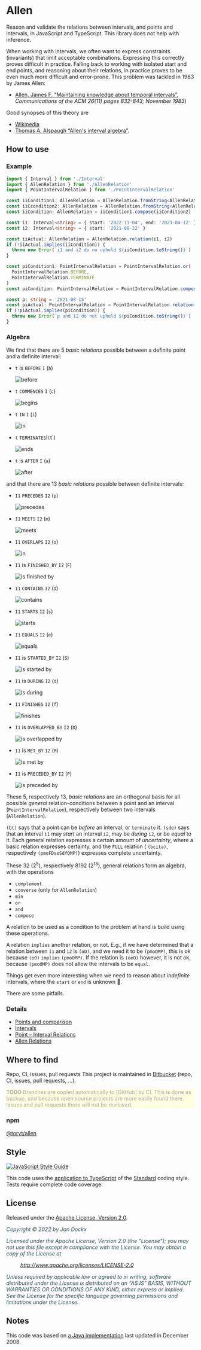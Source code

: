 <!---
Copyright © 2022 by Jan Dockx

Licensed under the Apache License, Version 2.0 (the “License”);
you may not use this file except in compliance with the License.
You may obtain a copy of the License at

http://www.apache.org/licenses/LICENSE-2.0

Unless required by applicable law or agreed to in writing, software
distributed under the License is distributed on an “AS IS” BASIS,
WITHOUT WARRANTIES OR CONDITIONS OF ANY KIND, either express or implied.
See the License for the specific language governing permissions and
limitations under the License.
-->

# Allen

Reason and validate the relations between intervals, and points and intervals, in JavaScript and TypeScript. This
library does not help with inference.

When working with intervals, we often want to express constraints (invariants) that limit acceptable combinations.
Expressing this correctly proves difficult in practice. Falling back to working with isolated start and end points, and
reasoning about their relations, in practice proves to be even much more difficult and error-prone. This problem was
tackled in 1983 by James Allen:

- [Allen, James F. “Maintaining knowledge about temporal intervals”], _Communications of the ACM 26(11) pages 832-843;
  November 1983_)

Good synopses of this theory are

- [Wikipedia]
- [Thomas A. Alspaugh “Allen's interval algebra”].

## How to use

### Example

```ts
import { Interval } from './Interval'
import { AllenRelation } from './AllenRelation'
import { PointIntervalRelation } from './PointIntervalRelation'

const iiCondition1: AllenRelation = AllenRelation.fromString<AllenRelation>('pbsSd')
const iiCcondition2: AllenRelation = AllenRelation.fromString<AllenRelation>('sde')
const iiCondition: AllenRelation = iiCondition1.compose(iiCondition2)

const i1: Interval<string> = { start: '2022-11-04', end: '2023-04-12' }
const i2: Interval<string> = { start: '2021-08-22' }

const iiActual: AllenRelation = AllenRelation.relation(i1, i2)
if (!iiActual.implies(iiCondition)) {
  throw new Error(`i1 and i2 do no uphold ${iiCondition.toString()}`)
}

const piCondition1: PointIntervalRelation = PointIntervalRelation.or(
  PointIntervalRelation.BEFORE,
  PointIntervalRelation.TERMINATE
)
const piCondition: PointIntervalRelation = PointIntervalRelation.compose(piCondition1, iiCcondition2)

const p: string = '2021-08-15'
const piActual: PointIntervalRelation = PointIntervalRelation.relation(p, i2)
if (!piActual.implies(piCondition)) {
  throw new Error(`p and i2 do not uphold ${piCondition.toString()}`)
}
```

### Algebra

We find that there are 5 _basic relations_ possible between a definite point and a definite interval:

- `t` is `BEFORE` `I` (`b`)

  ![before](doc/PointIntervalRelation-before.png)

- `t` `COMMENCES` `I` (`c`)

  ![begins](doc/PointIntervalRelation-commences.png)

- `t` `IN` `I` (`i`)

  ![in](doc/PointIntervalRelation-in.png)

- `t` `TERMINATES`I`(`t`)

  ![ends](doc/PointIntervalRelation-terminates.png)

- `t` is `AFTER` `I` (`a`)

  ![after](doc/PointIntervalRelation-after.png)

and that there are 13 _basic relations_ possible between definite intervals:

- `I1` `PRECEDES` `I2` (`p`)

  ![precedes](doc/AllenRelation-precedes.png)

- `I1` `MEETS` `I2` (`m`)

  ![meets](doc/AllenRelation-meets.png)

- `I1` `OVERLAPS` `I2` (`o`)

  ![in](doc/AllenRelation-overlaps.png)

- `I1` is `FINISHED_BY` `I2` (`F`)

  ![is finished by](doc/AllenRelation-finishedBy.png)

- `I1` `CONTAINS` `I2` (`D`)

  ![contains](doc/AllenRelation-contains.png)

- `I1` `STARTS` `I2` (`s`)

  ![starts](doc/AllenRelation-starts.png)

- `I1` `EQUALS` `I2` (`e`)

  ![equals](doc/AllenRelation-equals.png)

- `I1` is `STARTED_BY` `I2` (`S`)

  ![is started by](doc/AllenRelation-startedBy.png)

- `I1` is `DURING` `I2` (`d`)

  ![is during](doc/AllenRelation-during.png)

- `I1` `FINISHES` `I2` (`f`)

  ![finishes](doc/AllenRelation-finishes.png)

- `I1` is `OVERLAPPED_BY` `I2` (`O`)

  ![is overlapped by](doc/AllenRelation-overlappedBy.png)

- `I1` is `MET_BY` `I2` (`M`)

  ![is met by](doc/AllenRelation-metBy.png)

- `I1` is `PRECEDED_BY` `I2` (`P`)

  ![is preceded by](doc/AllenRelation-precededBy.png)

These 5, respectively 13, _basic relations_ are an orthogonal basis for all possible _general_ relation-conditions
between a point and an interval (`PointIntervalRelation`), respectively between two intervals (`AllenRelation`).

`(bt)` says that a point can be _before_ an interval, or `terminate` it. `(sde)` says that an interval `i1` may _start_
an interval `i2`, may be _during_ `i2`, or be _equal_ to it. Each general relation expresses a certain amount of
_uncertainty_, where a basic relation expresses certainty, and the `FULL` relation ( `(bcita)`, respectively
`(pmoFDseSdfOMP)`) expresses complete uncertainty.

These 32 (2<sup>5</sup>), respectively 8192 (2<sup>13</sup>), general relations form an algebra, with the operations

- `complement`
- `converse` (only for `AllenRelation`)
- `min`
- `or`
- `and`
- `compose`

A relation to be used as a condition to the problem at hand is build using these operations.

A relation `implies` another relation, or not. E.g., if we have determined that a relation between `i1` and `i2` is
`(oO)`, and we need it to be `(pmoOMP)`, this is ok because `(oO)` `implies` `(pmoOMP)`. If the relation is `(oeO)`
however, it is not ok, because `(pmoOMP)` does not allow the intervals to be `equal`.

Things get even more interesting when we need to reason about _indefinite_ intervals, where the `start` or `end` is
unknown 🤷.

There are some pitfalls.

### Details

- [Points and comparison]
- [Intervals]
- [Point – Interval Relations]
- [Allen Relations]

## Where to find

Repo, CI, issues, pull requests This project is maintained in [Bitbucket] (repo, CI, issues, pull requests, …).

<p style="background-color: lightyellow; color: darkgray;"><strong>TODO</strong> Branches are copied automatically 
to [GitHub] by CI. This is done as backup, and because open source projects are more easily found there. Issues and 
pull requests there will not be reviewed.</p>

### npm

[@toryt/allen][npm]

## Style

[![JavaScript Style Guide](https://cdn.rawgit.com/standard/standard/master/badge.svg)](https://github.com/standard/standard)

This code uses the [application to TypeScript][eslint-config-standard-with-typescript] of the [Standard] coding style.
Tests require complete code coverage.

## License

Released under the [Apache License, Version 2.0][license].

<div style="font-style: italic; color: darkslategray;">
<p>Copyright © 2022 by Jan Dockx</p>

<p>Licensed under the Apache License, Version 2.0 (the “License”); you may not use this file except in compliance with
the License. You may obtain a copy of the License at</p>

<p style="margin-left: 1cm;"><a href="http://www.apache.org/licenses/LICENSE-2.0">http://www.apache.org/licenses/LICENSE-2.0</a></p>

<p>Unless required by applicable law or agreed to in writing, software distributed under the License is distributed 
on an “AS IS” BASIS, WITHOUT WARRANTIES OR CONDITIONS OF ANY KIND, either express or implied. See the License for 
the specific language governing permissions and limitations under the License.</p>
</div>

## Notes

This code was based on
[a Java implementation](https://github.com/jandppw/ppwcode-recovered-from-google-code/tree/master/java/value/trunk/src/main/java/org/ppwcode/value_III/time/interval)
last updated in December 2008.

[allen, james f. “maintaining knowledge about temporal intervals”]: https://dl.acm.org/doi/pdf/10.1145/182.358434
[wikipedia]: https://en.wikipedia.org/wiki/Allen%27s_interval_algebra
[thomas a. alspaugh “allen's interval algebra”]: https://www.ics.uci.edu/~alspaugh/cls/shr/allen.html
[strict total order]: https://en.wikipedia.org/wiki/Total¬_order
[points and comparison]: doc/Points.md
[intervals]: doc/Intervals.md
[point – interval relations]: doc/PointIntervalRelation.md
[allen relations]: doc/AllenRelation.md
[bitbucket]: https://bitbucket.org/toryt/allen
[github]: https://github.com/Toryt/allen
[npm]: https://www.npmjs.com/package/@toryt/allen
[standard]: https://standardjs.com
[eslint-config-standard-with-typescript]: https://github.com/standard/eslint-config-standard-with-typescript
[license]: ./LICENSE
